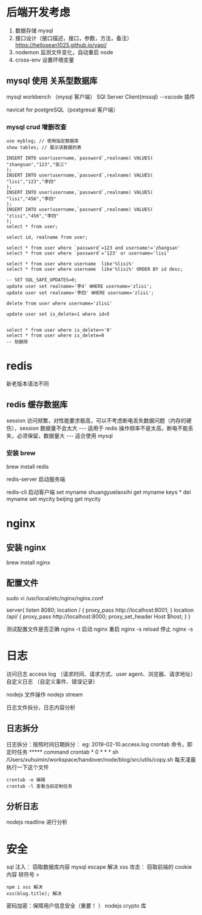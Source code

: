 # 后端开发考虑
1. 数据存储 mysql
2. 接口设计（接口描述，接口，参数，方法，备注）
    https://hellosean1025.github.io/yapi/
3. nodemon  监测文件变化，自动重启 node
4. cross-env 设置环境变量 

## mysql 使用  关系型数据库
mysql workbench   （mysql 客户端）
SQl Server Client(mssql)  --vscode 插件

navicat for postgreSQL（postgresal 客户端）


### mysql crud 增删改查

```mysql
use myblog; // 使用指定数据库
show tables; // 展示该数据的表

INSERT INTO user(username,`password`,realname) VALUES(
"zhangsan","123","张三" 
);
INSERT INTO user(username,`password`,realname) VALUES(
"lisi","123","李四"
);
INSERT INTO user(username,`password`,realname) VALUES(
"lisi","456","李四"
);
INSERT INTO user(username,`password`,realname) VALUES(
"zlisi","456","李四"
);
select * from user;

select id, realname from user;

select * from user where `password`=123 and username!='zhangsan'
select * from user where `password`='123' or username='lisi'

select * from user where username  like'%lisi%' 
select * from user where username  like'%lisi%' ORDER BY id desc;

-- SET SQL_SAFE_UPDATES=0;
update user set realname='李4' WHERE username='zlisi';
update user set realname='李四' WHERE username='zlisi';

delete from user where username='zlisi' 

update user set is_delete=1 where id=5
 
 
select * from user where is_delete<>'0'  
select * from user where is_delete=0  
-- 软删除
```

# redis
新老版本语法不同
## redis 缓存数据库
session 访问频繁，对性能要求极高，可以不考虑断电丢失数据问题（内存的硬伤），session 数据量不会太大   --- 适用于 redis
操作频率不是太高，断电不能丢失，必须保留，数据量大 ---  适合使用 mysql

### 安装 brew
brew install redis

redis-server  启动服务端 

redis-cli 启动客户端
set myname shuangyuelaosihi
get myname
keys *
del myname
set mycity beijing
get mycity
 



# nginx
## 安装 nginx
 brew install nginx
##  配置文件
 sudo vi /usr/local/etc/nginx/nginx.conf

server{
    listen 8080;
    location / {
        proxy_pass http://localhost:8001;
    }
    location /api/ {
        proxy_pass http://localhost:8000;
        proxy_set_header Host $host;
    }
}


测试配置文件是否正确
 nginx -t 
 启动
 nginx
 重启
 nginx -s reload
 停止
 nginx -s


 # 日志
 访问日志 access log （请求时间、请求方式、user agent、浏览器、请求地址）
 自定义日志 （自定义事件、错误记录）

nodejs 文件操作 nodejs stream

日志文件拆分，日志内容分析

## 日志拆分
日志拆分：按照时间日期拆分： eg: 2019-02-10.access.log
crontab 命令，即定时任务 ***** command
crontab 
    * 0 * * * sh /Users/xuhuimin/workspace/handover/node/blog/src/utils/copy.sh
    每天凌晨执行一下这个文件

    crontab -e 编辑
    crontab -l 查看当前定制任务

## 分析日志
nodejs readline  进行分析



# 安全

sql 注入： 窃取数据库内容
    mysql  escape 解决
xss 攻击： 窃取前端的 cookie 内容
    转符号 >

    npm i xss 解决
    xss(blog.title); 解决
密码加密：保障用户信息安全（重要！ ）
    nodejs crypto 库
